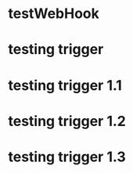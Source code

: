 # testWebHook
# testing trigger
# testing trigger 1.1
# testing trigger 1.2

# testing trigger 1.3

